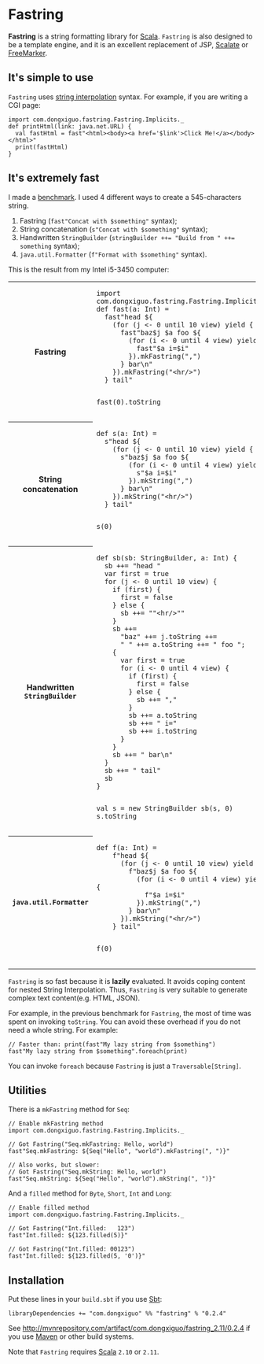 # Fastring

**Fastring** is a string formatting library for [Scala](http://www.scala-lang.org/).
`Fastring` is also designed to be a template engine,
and it is an excellent replacement of JSP, [Scalate](http://scalate.fusesource.org/) or [FreeMarker](http://freemarker.sourceforge.net/).

## It's simple to use

`Fastring` uses [string interpolation](http://docs.scala-lang.org/sips/pending/string-interpolation.html) syntax.
For example, if you are writing a CGI page:

    import com.dongxiguo.fastring.Fastring.Implicits._
    def printHtml(link: java.net.URL) {
      val fastHtml = fast"<html><body><a href='$link'>Click Me!</a></body></html>"
      print(fastHtml)
    }

## It's extremely fast

I made a [benchmark](https://github.com/Atry/fastring/blob/master/benchmark/src/main/scala/com/dongxiguo/fastring/benchmark/FastringBenchmark.scala).
I used 4 different ways to create a 545-characters string.

1. Fastring (`fast"Concat with $something"` syntax);
2. String concatenation (`s"Concat with $something"` syntax);
3. Handwritten `StringBuilder` (`stringBuilder ++= "Build from " ++= something` syntax);
4. `java.util.Formatter` (`f"Format with $something"` syntax).

This is the result from my Intel i5-3450 computer:

<table>
<tr>
<th>
Fastring
</th>
<td>
<pre><code>import com.dongxiguo.fastring.Fastring.Implicits._
def fast(a: Int) =
  fast"head ${
    (for (j &lt;- 0 until 10 view) yield {
      fast"baz$j $a foo ${
        (for (i &lt;- 0 until 4 view) yield {
          fast"$a i=$i"
        }).mkFastring(",")
      } bar\n"
    }).mkFastring("&lt;hr/&gt;")
  } tail"

fast(0).toString</code></pre>
</td>
<td>
Took 669 nanoseconds to generate a 545-characters string.<br/>(Simple and fast)
</td>
</tr>
<tr>
<th>
String concatenation
</th>
<td>
<pre><code>def s(a: Int) =
  s"head ${
    (for (j &lt;- 0 until 10 view) yield {
      s"baz$j $a foo ${
        (for (i &lt;- 0 until 4 view) yield {
          s"$a i=$i"
        }).mkString(",")
      } bar\n"
    }).mkString("&lt;hr/&gt;")
  } tail"

s(0)</code></pre>
</td>
<td>
Took 1738 nanoseconds to generate a 545-characters string.<br/>(Simple but slow)
</td>
</tr>
<tr>
<th>
Handwritten <code>StringBuilder</code>
</th>
<td>
<pre><code>def sb(sb: StringBuilder, a: Int) {
  sb ++= "head "
  var first = true
  for (j &lt;- 0 until 10 view) {
    if (first) {
      first = false
    } else {
      sb ++= ""&lt;hr/&gt;""
    }
    sb ++=
      "baz" ++= j.toString ++=
      " " ++= a.toString ++= " foo ";
    {
      var first = true
      for (i &lt;- 0 until 4 view) {
        if (first) {
          first = false
        } else {
          sb ++= ","
        }
        sb ++= a.toString
        sb ++= " i="
        sb ++= i.toString
      }
    }
    sb ++= " bar\n"
  }
  sb ++= " tail"
  sb
}

val s = new StringBuilder
sb(s, 0)
s.toString</code></pre>
</td>
<td>
Took 537 nanoseconds to generate a 545-characters string.<br/>(Fast but too trivial)
</td>
</tr>
<tr>
<th>
<code>java.util.Formatter</code>
</th>
<td>
<pre><code>def f(a: Int) =
    f"head ${
      (for (j &lt;- 0 until 10 view) yield {
        f"baz$j $a foo ${
          (for (i &lt;- 0 until 4 view) yield {
            f"$a i=$i"
          }).mkString(",")
        } bar\n"
      }).mkString("&lt;hr/&gt;")
    } tail"

f(0)</code></pre>
</td>
<td>
Took 7436 nanoseconds to generate a 545-characters string.<br/>(Simple but extremely slow)
</td>
</tr>
</table>

`Fastring` is so fast because it is **lazily** evaluated.
It avoids coping content for nested String Interpolation.
Thus, `Fastring` is very suitable to generate complex text content(e.g. HTML, JSON).

For example, in the previous benchmark for `Fastring`, the most of time was spent on invoking `toString`.
You can avoid these overhead if you do not need a whole string. For example:

    // Faster than: print(fast"My lazy string from $something")
    fast"My lazy string from $something".foreach(print)

You can invoke `foreach` because `Fastring` is just a `Traversable[String]`.

## Utilities

There is a `mkFastring` method for `Seq`:

    // Enable mkFastring method
    import com.dongxiguo.fastring.Fastring.Implicits._
    
    // Got Fastring("Seq.mkFastring: Hello, world")
    fast"Seq.mkFastring: ${Seq("Hello", "world").mkFastring(", ")}"
    
    // Also works, but slower:
    // Got Fastring("Seq.mkString: Hello, world")
    fast"Seq.mkString: ${Seq("Hello", "world").mkString(", ")}"

And a `filled` method for `Byte`, `Short`, `Int` and `Long`:

    // Enable filled method
    import com.dongxiguo.fastring.Fastring.Implicits._
    
    // Got Fastring("Int.filled:   123")
    fast"Int.filled: ${123.filled(5)}"
    
    // Got Fastring("Int.filled: 00123")
    fast"Int.filled: ${123.filled(5, '0')}"

## Installation

Put these lines in your `build.sbt` if you use [Sbt](http://www.scala-sbt.org/):

    libraryDependencies += "com.dongxiguo" %% "fastring" % "0.2.4"

See http://mvnrepository.com/artifact/com.dongxiguo/fastring_2.11/0.2.4 if you use [Maven](http://maven.apache.org/)
or other build systems.

Note that `Fastring` requires [Scala](http://www.scala-lang.org/) `2.10` or `2.11`.
